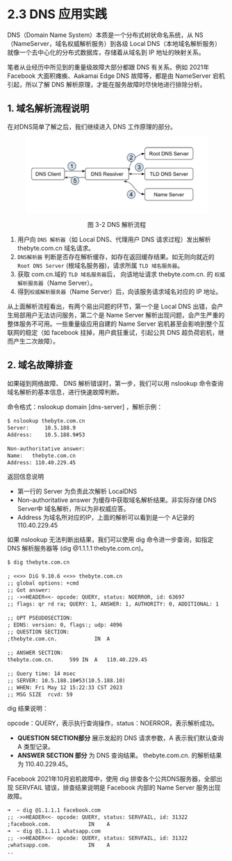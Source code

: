 # 2.3 DNS 应用实践

DNS（Domain Name System）本质是一个分布式树状命名系统，从 NS（NameServer，域名权威解析服务）到各级 Local DNS（本地域名解析服务） 就像一个去中心化的分布式数据库，存储着从域名到 IP 地址的映射关系。

笔者从业经历中所见到的重量级故障大部分都跟 DNS 有关系。例如 2021年 Facebook 大面积瘫痪、Aakamai Edge DNS 故障等，都是由 NameServer 宕机引起，所以了解 DNS 解析原理，才能在服务故障时尽快地进行排除分析。

## 1. 域名解析流程说明

在对DNS简单了解之后，我们继续进入 DNS 工作原理的部分。

<div  align="center">
	<img src="../assets/dns.png" width = "420"  align=center />
	<p>图 3-2 DNS 解析流程</p>
</div>


1. 用户向 `DNS 解析器`（如 Local DNS、代理用户 DNS 请求过程）发出解析 thebyte.com.cn 域名请求。
2. `DNS解析器` 判断是否存在解析缓存，如存在返回缓存结果。如无则向就近的 `Root DNS Server` (根域名服务器)，请求所属 `TLD 域名服务器`。
3. 获取  com.cn.域的 `TLD 域名服务器`后， 向该地址请求 thebyte.com.cn. 的 `权威解析服务器`（Name Server）。
4. 得到`权威解析服务器`（Name Server）后，向该服务请求域名对应的 IP 地址。 

从上面解析流程看出，有两个易出问题的环节，第一个是 Local DNS 出错，会产生局部用户无法访问服务，第二个是 Name Server 解析出现问题，会产生严重的整体服务不可用。一些重量级应用自建的 Name Server 宕机甚至会影响到整个互联网的稳定（如 facebook 挂掉，用户疯狂重试，引起公共 DNS 超负荷宕机，继而产生二次故障）。

## 2. 域名故障排查

如果碰到网络故障、 DNS 解析错误时，第一步，我们可以用 nslookup 命令查询域名解析的基本信息，进行快速故障判断。

命令格式：nslookup domain [dns-server] ，解析示例：

```
$ nslookup thebyte.com.cn        
Server:		10.5.188.9
Address:	10.5.188.9#53

Non-authoritative answer:
Name:	thebyte.com.cn
Address: 110.40.229.45
```
返回信息说明

- 第一行的 Server 为负责此次解析 LocalDNS
- Non-authoritative answer 为缓存中获取域名解析结果。非实际存储 DNS Server中 域名解析，所以为非权威应答。
- Address 为域名所对应的IP，上面的解析可以看到是一个 A记录的 110.40.229.45

如果 nslookup 无法判断出结果，我们可以使用 dig 命令进一步查询，如指定 DNS 解析服务器等 (dig @1.1.1.1 thebyte.com.cn)。

```
$ dig thebyte.com.cn

; <<>> DiG 9.10.6 <<>> thebyte.com.cn
;; global options: +cmd
;; Got answer:
;; ->>HEADER<<- opcode: QUERY, status: NOERROR, id: 63697
;; flags: qr rd ra; QUERY: 1, ANSWER: 1, AUTHORITY: 0, ADDITIONAL: 1

;; OPT PSEUDOSECTION:
; EDNS: version: 0, flags:; udp: 4096
;; QUESTION SECTION:
;thebyte.com.cn.			IN	A

;; ANSWER SECTION:
thebyte.com.cn.		599	IN	A	110.40.229.45

;; Query time: 14 msec
;; SERVER: 10.5.188.10#53(10.5.188.10)
;; WHEN: Fri May 12 15:22:33 CST 2023
;; MSG SIZE  rcvd: 59
```

dig 结果说明：

opcode：QUERY，表示执行查询操作，status：NOERROR，表示解析成功。

- **QUESTION SECTION部分** 展示发起的 DNS 请求参数，A 表示我们默认查询 A 类型记录。
- **ANSWER SECTION 部分** 为 DNS 查询结果。 thebyte.com.cn. 的解析结果为  110.40.229.45。

Facebook 2021年10月宕机故障中，使用 dig 排查各个公共DNS服务器，全部出现 SERVFAIL 错误，排查结果说明是 Facebook 内部的 Name Server 服务出现故障。

```
➜  ~ dig @1.1.1.1 facebook.com
;; ->>HEADER<<- opcode: QUERY, status: SERVFAIL, id: 31322
;facebook.com.            IN    A
➜  ~ dig @1.1.1.1 whatsapp.com
;; ->>HEADER<<- opcode: QUERY, status: SERVFAIL, id: 31322
;whatsapp.com.            IN    A
..
```
